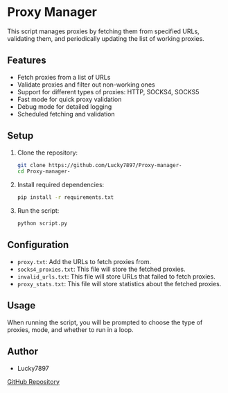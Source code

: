 # Proxy Manager

This script manages proxies by fetching them from specified URLs, validating them, and periodically updating the list of working proxies.

## Features
- Fetch proxies from a list of URLs
- Validate proxies and filter out non-working ones
- Support for different types of proxies: HTTP, SOCKS4, SOCKS5
- Fast mode for quick proxy validation
- Debug mode for detailed logging
- Scheduled fetching and validation

## Setup
1. Clone the repository:
    ```sh
    git clone https://github.com/Lucky7897/Proxy-manager-
    cd Proxy-manager-
    ```
2. Install required dependencies:
    ```sh
    pip install -r requirements.txt
    ```
3. Run the script:
    ```sh
    python script.py
    ```

## Configuration
- `proxy.txt`: Add the URLs to fetch proxies from.
- `socks4_proxies.txt`: This file will store the fetched proxies.
- `invalid_urls.txt`: This file will store URLs that failed to fetch proxies.
- `proxy_stats.txt`: This file will store statistics about the fetched proxies.

## Usage
When running the script, you will be prompted to choose the type of proxies, mode, and whether to run in a loop.

## Author
- Lucky7897

[GitHub Repository](https://github.com/Lucky7897/Proxy-manager-)
